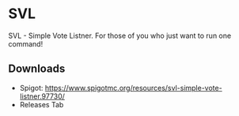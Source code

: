 # SVL
SVL - Simple Vote Listner. For those of you who just want to run one command!

## Downloads

* Spigot: https://www.spigotmc.org/resources/svl-simple-vote-listner.97730/
* Releases Tab
